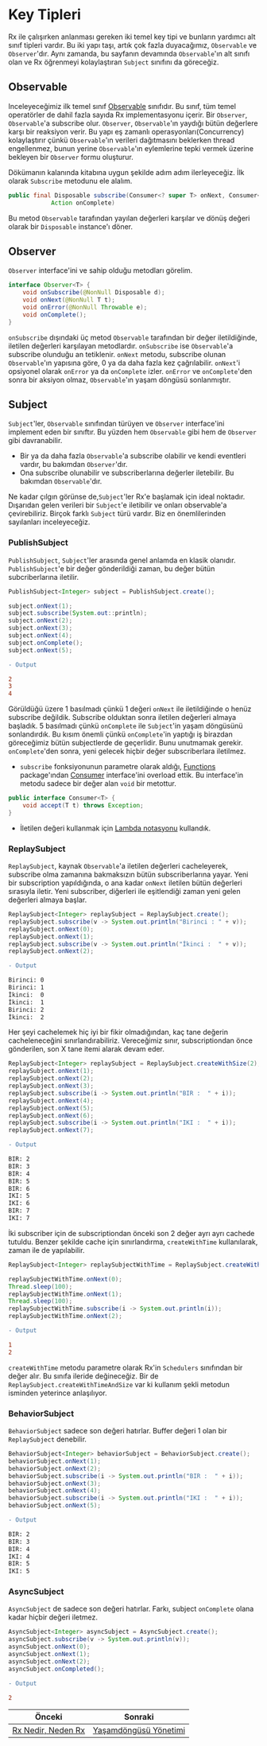 # Key Tipleri

Rx ile çalışırken anlanması gereken iki temel key tipi ve bunların yardımcı alt sınıf tipleri vardır. Bu iki yapı taşı, artık çok fazla duyacağımız, `Observable` ve `Observer`'dır. Aynı zamanda, bu sayfanın devamında `Observable`'ın alt sınıfı olan ve Rx öğrenmeyi kolaylaştıran `Subject` sınıfını da göreceğiz.


## Observable
Inceleyeceğimiz ilk temel sınıf [Observable](http://reactivex.io/documentation/observable.html) sınıfıdır. Bu sınıf, tüm temel operatörler de dahil fazla sayıda Rx implementasyonu içerir. Bir `Observer`, `Observable`'a subscribe olur. `Observer`, `Observable`'ın yaydığı bütün değerlere karşı bir reaksiyon verir. Bu yapı eş zamanlı operasyonları(Concurrency) kolaylaştırır çünkü `Observable`'ın verileri dağıtmasını beklerken thread engellenmez, bunun yerine `Observable`'ın eylemlerine tepki vermek üzerine bekleyen bir `Observer` formu oluşturur.

Dökümanın kalanında kitabına uygun şekilde adım adım ilerleyeceğiz. İlk olarak `Subscribe` metodunu ele alalım.

```java
public final Disposable subscribe(Consumer<? super T> onNext, Consumer<? super Throwable> onError,
            Action onComplete)
```

Bu metod `Observable` tarafından yayılan değerleri karşılar ve dönüş değeri olarak bir `Disposable` instance'ı döner.

## Observer
`Observer` interface'ini ve sahip olduğu metodları görelim.

```java
interface Observer<T> {
    void onSubscribe(@NonNull Disposable d);
    void onNext(@NonNull T t);
    void onError(@NonNull Throwable e);
    void onComplete();
}
```

`onSubscribe` dışındaki üç metod `Observable` tarafından bir değer iletildiğinde, iletilen değerleri karşılayan metodlardır. `onSubscribe` ise `Observable`'a subscribe olunduğu an tetiklenir. `onNext` metodu, subscribe olunan `Observable`'ın yapısına göre, 0 ya da daha fazla kez çağrılabilir. `onNext`'i opsiyonel olarak `onError` ya da `onComplete` izler. `onError` ve `onComplete`'den sonra bir aksiyon olmaz, `Observable`'ın yaşam döngüsü sonlanmıştır.

## Subject
`Subject`'ler, `Observable` sınıfından türüyen ve `Observer` interface'ini implement eden bir sınıftır. Bu yüzden hem `Observable` gibi hem de `Observer` gibi davranabilir. 

* Bir ya da daha fazla `Observable`'a subscribe olabilir ve kendi eventleri vardır, bu bakımdan `Observer`'dır. 
* Ona subscribe olunabilir ve subscriberlarına değerler iletebilir. Bu bakımdan `Observable`'dır.

Ne kadar çılgın görünse de,`Subject`'ler Rx'e başlamak için ideal noktadır. Dışarıdan gelen verileri bir `Subject`'e iletibilir ve onları observable'a çevirebiliriz. Birçok farklı `Subject` türü vardır. Biz en önemlilerinden sayılanları inceleyeceğiz.

### PublishSubject
`PublishSubject`, `Subject`'ler arasında genel anlamda en klasik olanıdır. `PublishSubject`'e bir değer gönderildiği zaman, bu değer bütün subcriberlarına iletilir.

```java
PublishSubject<Integer> subject = PublishSubject.create();

subject.onNext(1);
subject.subscribe(System.out::println);
subject.onNext(2);
subject.onNext(3);
subject.onNext(4);
subject.onComplete();
subject.onNext(5);
```

```diff
- Output 

2
3
4
```

Görüldüğü üzere 1 basılmadı çünkü 1 değeri `onNext` ile iletildiğinde o henüz subscribe değildik. Subscribe olduktan sonra iletilen değerleri almaya başladık. 5 basılmadı çünkü `onComplete` ile `Subject`'in yaşam döngüsünü sonlandırdık. Bu kısım önemli çünkü `onComplete`'in yaptığı iş birazdan göreceğimiz bütün subjectlerde de geçerlidir. Bunu unutmamak gerekir. `onComplete`'den sonra, yeni gelecek hiçbir değer subscriberlara iletilmez.


- `subscribe` fonksiyonunun parametre olarak aldığı, [Functions](http://reactivex.io/RxJava/javadoc/rx/functions/Functions.html) package'ından [Consumer](http://reactivex.io/RxJava/javadoc/io/reactivex/functions/Consumer.html) interface'ini overload ettik. Bu interface'in metodu sadece bir değer alan `void` bir metottur.

```java
public interface Consumer<T> {
    void accept(T t) throws Exception;
}
```
- İletilen değeri kullanmak için [Lambda notasyonu](https://docs.oracle.com/javase/tutorial/java/javaOO/lambdaexpressions.html) kullandık.

### ReplaySubject
`ReplaySubject`, kaynak `Observable`'a iletilen değerleri cacheleyerek, subscribe olma zamanına bakmaksızın bütün subscriberlarına yayar. Yeni bir subscription yapıldığında, o ana kadar `onNext` iletilen bütün değerleri sırasıyla iletir. Yeni subscriber, diğerleri ile eşitlendiği zaman yeni gelen değerleri almaya başlar.

```java
ReplaySubject<Integer> replaySubject = ReplaySubject.create();	
replaySubject.subscribe(v -> System.out.println("Birinci : " + v));
replaySubject.onNext(0);
replaySubject.onNext(1);
replaySubject.subscribe(v -> System.out.println("İkinci :  " + v));	
replaySubject.onNext(2);
```

```diff
- Output 

Birinci: 0
Birinci: 1
İkinci:  0
İkinci:  1
Birinci: 2
İkinci:  2
```

Her şeyi cachelemek hiç iyi bir fikir olmadığından, kaç tane değerin cacheleneceğini sınırlandırabiliriz. Vereceğimiz sınır, subscriptiondan önce gönderilen, son X tane itemi alarak devam eder.

```java
ReplaySubject<Integer> replaySubject = ReplaySubject.createWithSize(2);
replaySubject.onNext(1);
replaySubject.onNext(2);
replaySubject.onNext(3);
replaySubject.subscribe(i -> System.out.println("BIR :  " + i));
replaySubject.onNext(4);
replaySubject.onNext(5);
replaySubject.onNext(6);
replaySubject.subscribe(i -> System.out.println("IKI :  " + i));
replaySubject.onNext(7);
```

```diff
- Output 

BIR: 2
BIR: 3
BIR: 4
BIR: 5
BIR: 6
IKI: 5
IKI: 6
BIR: 7
IKI: 7
```

İki subscriber için de subscriptiondan önceki son 2 değer ayrı ayrı cachede tutuldu. Benzer şekilde cache için sınırlandırma, `createWithTime` kullanılarak,  zaman ile de yapılabilir. 

```java
ReplaySubject<Integer> replaySubjectWithTime = ReplaySubject.createWithTime(150, TimeUnit.MILLISECONDS, Schedulers.io());

replaySubjectWithTime.onNext(0);
Thread.sleep(100);
replaySubjectWithTime.onNext(1);
Thread.sleep(100);
replaySubjectWithTime.subscribe(i -> System.out.println(i));
replaySubjectWithTime.onNext(2);
```

```diff
- Output

1
2
```

`createWithTime` metodu parametre olarak Rx'in `Schedulers` sınıfından bir değer alır. Bu sınıfa ileride değineceğiz. Bir de `ReplaySubject.createWithTimeAndSize` var ki kullanım şekli metodun isminden yeterince anlaşılıyor.

### BehaviorSubject

`BehaviorSubject` sadece son değeri hatırlar. Buffer değeri 1 olan bir `ReplaySubject` denebilir.

```java
BehaviorSubject<Integer> behaviorSubject = BehaviorSubject.create();
behaviorSubject.onNext(1);
behaviorSubject.onNext(2);
behaviorSubject.subscribe(i -> System.out.println("BIR :  " + i));
behaviorSubject.onNext(3);
behaviorSubject.onNext(4);
behaviorSubject.subscribe(i -> System.out.println("IKI :  " + i));
behaviorSubject.onNext(5);
```

```diff
- Output 

BIR: 2
BIR: 3
BIR: 4
IKI: 4
BIR: 5
IKI: 5
```
### AsyncSubject
`AsyncSubject` de sadece son değeri hatırlar. Farkı, subject `onComplete` olana kadar hiçbir değeri iletmez.

```java
AsyncSubject<Integer> asyncSubject = AsyncSubject.create();
asyncSubject.subscribe(v -> System.out.println(v));
asyncSubject.onNext(0);
asyncSubject.onNext(1);
asyncSubject.onNext(2);
asyncSubject.onCompleted();
```

```diff
- Output 

2
```


| Önceki | Sonraki |
| --- | --- |
| [ Rx Nedir, Neden Rx](https://github.com/AtaerCaner/RxJavaya-Giris/blob/master/Part%201%20-%20Baslarken/1.%20Rx%20Nedir,%20Neden%20Rx.md) | [Yaşamdöngüsü Yönetimi](https://github.com/AtaerCaner/RxJavaya-Giris/blob/master/Part%201%20-%20Baslarken/3.%20Ya%C5%9Famd%C3%B6ng%C3%BCs%C3%BC%20Y%C3%B6netimi.md) |
